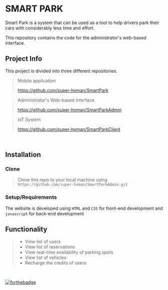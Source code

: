 # SMART PARK 

Smart Park is a system that can be used as a tool to help drivers park their cars with considerably less time and effort.

This repository contains the code for the administrator's web-based interface.

## Project Info
This project is divided into three different repositories.

> Mobile application 
> 
> https://github.com/super-hxman/SmartPark

> Administrator's Web-based Interface
> 
> https://github.com/super-hxman/SmartParkAdmin

> IoT System
> 
> https://github.com/super-hxman/SmartParkClient

<br/>

## Installation
### Clone
> Clone this repo to your local machine using `https://github.com/super-hxman/SmartParkAdmin.git`

### Setup/Requirements
The website is developed using `HTML` and `CSS` for front-end development and `javascript` for back-end development

## Functionality
> - View list of users
> - View list of reservations
> - View real-time availability of parking spots
> - View list of vehicles
> - Recharge the credits of users


<br/>

[![forthebadge](https://forthebadge.com/images/badges/powered-by-coffee.svg)](https://forthebadge.com)